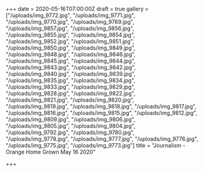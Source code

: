 +++
date = 2020-05-16T07:00:00Z
draft = true
gallery = ["/uploads/img_9772.jpg", "/uploads/img_9771.jpg", "/uploads/img_9770.jpg", "/uploads/img_9769.jpg", "/uploads/img_9857.jpg", "/uploads/img_9856.jpg", "/uploads/img_9855.jpg", "/uploads/img_9854.jpg", "/uploads/img_9852.jpg", "/uploads/img_9851.jpg", "/uploads/img_9850.jpg", "/uploads/img_9849.jpg", "/uploads/img_9848.jpg", "/uploads/img_9846.jpg", "/uploads/img_9845.jpg", "/uploads/img_9844.jpg", "/uploads/img_9843.jpg", "/uploads/img_9842.jpg", "/uploads/img_9840.jpg", "/uploads/img_9839.jpg", "/uploads/img_9835.jpg", "/uploads/img_9834.jpg", "/uploads/img_9833.jpg", "/uploads/img_9829.jpg", "/uploads/img_9828.jpg", "/uploads/img_9822.jpg", "/uploads/img_9821.jpg", "/uploads/img_9820.jpg", "/uploads/img_9819.jpg", "/uploads/img_9818.jpg", "/uploads/img_9817.jpg", "/uploads/img_9816.jpg", "/uploads/img_9815.jpg", "/uploads/img_9812.jpg", "/uploads/img_9809.jpg", "/uploads/img_9806.jpg", "/uploads/img_9805.jpg", "/uploads/img_9804.jpg", "/uploads/img_9792.jpg", "/uploads/img_9780.jpg", "/uploads/img_9778.jpg", "/uploads/img_9777.jpg", "/uploads/img_9776.jpg", "/uploads/img_9775.jpg", "/uploads/img_9773.jpg"]
title = "Journalism - Orange Home Grown May 16 2020"

+++
